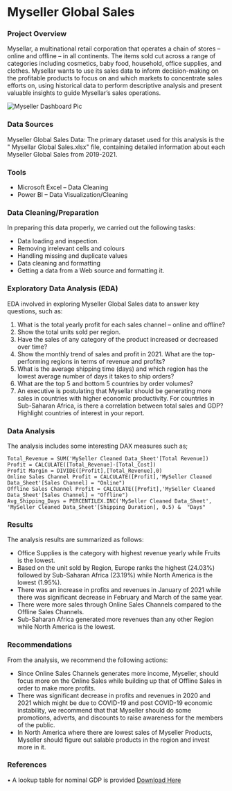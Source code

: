 # Myseller Global Sales

### Project Overview
 Mysellar, a multinational retail corporation that operates a chain of stores – online and offline – in all continents. The items sold cut across a range of categories including cosmetics, baby food, household, office supplies, and clothes.
Mysellar wants to use its sales data to inform decision-making on the profitable products to focus on and which markets to concentrate sales efforts on, using historical data to perform descriptive analysis and present valuable insights to guide Mysellar’s sales operations. 

![Myseller Dashboard Pic](https://github.com/user-attachments/assets/58ccd7fb-ea3a-49c9-88b6-75df1904b1ac)


### Data Sources
Myseller Global Sales Data: The primary dataset used for this analysis is the " Mysellar Global Sales.xlsx" file, containing detailed information about each Myseller Global Sales from 2019-2021.

### Tools
-	Microsoft Excel – Data Cleaning
- Power BI – Data Visualization/Cleaning

### Data Cleaning/Preparation
 In preparing this data properly, we carried out the following tasks:
-	Data loading and inspection.
-	Removing irrelevant cells and colours
-	Handling missing and duplicate values
-	Data cleaning and formatting
-	Getting a data from a Web source and formatting it.

### Exploratory Data Analysis (EDA)
EDA involved in exploring Myseller Global Sales data to answer key questions, such as:
1.	What is the total yearly profit for each sales channel – online and offline?
2.	Show the total units sold per region.
3.	Have the sales of any category of the product increased or decreased over time?
4.	Show the monthly trend of sales and profit in 2021. What are the top-performing regions in terms of revenue and profits?
5.	What is the average shipping time (days) and which region has the lowest average number of days it takes to ship orders?
6.	What are the top 5 and bottom 5 countries by order volumes?
7.	An executive is postulating that Mysellar should be generating more sales in countries with higher economic productivity. For countries in Sub-Saharan Africa, is there a correlation between total sales and GDP? Highlight countries of interest in your report.

### Data Analysis

The analysis includes some interesting DAX measures such as;
```Plain text
Total_Revenue = SUM('MySeller Cleaned Data_Sheet'[Total Revenue])
Profit = CALCULATE([Total_Revenue]-[Total_Cost]) 
Profit Margin = DIVIDE([Profit],[Total_Revenue],0) 
Online Sales Channel Profit = CALCULATE([Profit],'MySeller Cleaned Data_Sheet'[Sales Channel] = "Online")
Offline Sales Channel Profit = CALCULATE([Profit],'MySeller Cleaned Data_Sheet'[Sales Channel] = "Offline")
Avg_Shipping_Days = PERCENTILEX.INC('MySeller Cleaned Data_Sheet', 'MySeller Cleaned Data_Sheet'[Shipping Duration], 0.5) &  "Days"
```

### Results
The analysis results are summarized as follows:
-	Office Supplies is the category with highest revenue yearly while Fruits is the lowest.
-	Based on the unit sold by Region, Europe ranks the highest (24.03%) followed by Sub-Saharan Africa (23.19%) while North America is the lowest (1.95%).
-	There was an increase in profits and revenues in January of 2021 while there was significant decrease in February and March of the same year.
-	There were more sales through Online Sales Channels compared to the Offline Sales Channels.
-	Sub-Saharan Africa generated more revenues than any other Region while North America is the lowest.

### Recommendations
From the analysis, we recommend the following actions:
-	Since Online Sales Channels generates more income, Myseller, should focus more on the Online Sales while building up that of Offline Sales in order to make more profits.
-	There was significant decrease in profits and revenues in 2020 and 2021 which might be due to COVID-19 and post COVID-19 economic instability, we recommend that that Myseller should do some promotions, adverts, 
and discounts to raise awareness for the members of the public.
-	In North America where there are lowest sales of Myseller Products, Myseller should figure out salable products in the region and invest more in it.

### References
•	A lookup table for nominal GDP is provided [Download Here](https://en.wikipedia.org/wiki/List_of_African_countries_by_GDP_(nominal))



